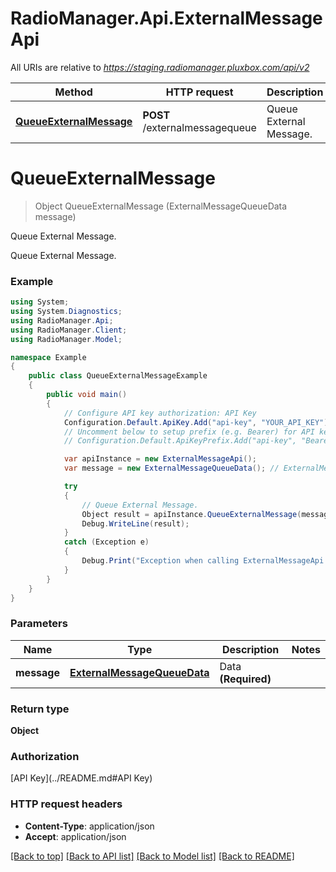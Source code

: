 # RadioManager.Api.ExternalMessageApi

All URIs are relative to *https://staging.radiomanager.pluxbox.com/api/v2*

Method | HTTP request | Description
------------- | ------------- | -------------
[**QueueExternalMessage**](ExternalMessageApi.md#queueexternalmessage) | **POST** /externalmessagequeue | Queue External Message.


<a name="queueexternalmessage"></a>
# **QueueExternalMessage**
> Object QueueExternalMessage (ExternalMessageQueueData message)

Queue External Message.

Queue External Message.

### Example
```csharp
using System;
using System.Diagnostics;
using RadioManager.Api;
using RadioManager.Client;
using RadioManager.Model;

namespace Example
{
    public class QueueExternalMessageExample
    {
        public void main()
        {
            // Configure API key authorization: API Key
            Configuration.Default.ApiKey.Add("api-key", "YOUR_API_KEY");
            // Uncomment below to setup prefix (e.g. Bearer) for API key, if needed
            // Configuration.Default.ApiKeyPrefix.Add("api-key", "Bearer");

            var apiInstance = new ExternalMessageApi();
            var message = new ExternalMessageQueueData(); // ExternalMessageQueueData | Data **(Required)**

            try
            {
                // Queue External Message.
                Object result = apiInstance.QueueExternalMessage(message);
                Debug.WriteLine(result);
            }
            catch (Exception e)
            {
                Debug.Print("Exception when calling ExternalMessageApi.QueueExternalMessage: " + e.Message );
            }
        }
    }
}
```

### Parameters

Name | Type | Description  | Notes
------------- | ------------- | ------------- | -------------
 **message** | [**ExternalMessageQueueData**](ExternalMessageQueueData.md)| Data **(Required)** | 

### Return type

**Object**

### Authorization

[API Key](../README.md#API Key)

### HTTP request headers

 - **Content-Type**: application/json
 - **Accept**: application/json

[[Back to top]](#) [[Back to API list]](../README.md#documentation-for-api-endpoints) [[Back to Model list]](../README.md#documentation-for-models) [[Back to README]](../README.md)

